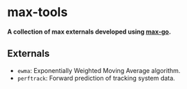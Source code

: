 # max-tools

**A collection of max externals developed using [max-go](https://github.com/256dpi/max-go).**

## Externals

- `ewma`: Exponentially Weighted Moving Average algorithm.
- `perftrack`: Forward prediction of tracking system data. 
